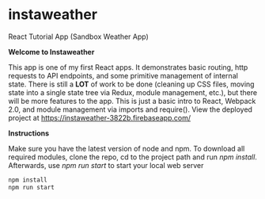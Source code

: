 # instaweather
React Tutorial App (Sandbox Weather App)

**Welcome to Instaweather**

This app is one of my first React apps. It demonstrates basic routing, http requests to API endpoints, and some primitive management of internal state. There is still a **LOT** of work to be done (cleaning up CSS files, moving state into a single state tree via Redux, module management, etc.), but there will be more features to the app. This is just a basic intro to React, Webpack 2.0, and module management via imports and require(). View the deployed project at https://instaweather-3822b.firebaseapp.com/

**Instructions**

Make sure you have the latest version of node and npm. To download all required modules, clone the repo, cd to the project path and run *npm install*. Afterwards, use *npm run start* to start your local web server

```javascript
npm install
npm run start
```



